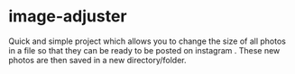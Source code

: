 # image-adjuster
Quick and simple project which allows you to change the size of all photos in a file so that they can be ready to be posted on instagram .
These new photos are then saved in a new directory/folder.
